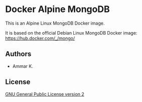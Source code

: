 Docker Alpine MongoDB
=====================

This is an Alpine Linux MongoDB Docker image.

It is based on the official Debian Linux MongoDB Docker image:  
https://hub.docker.com/_/mongo/

## Authors

* Ammar K.

## License

[GNU General Public License version 2](https://github.com/akai-z/docker-alpine-mongodb/blob/master/LICENSE)
